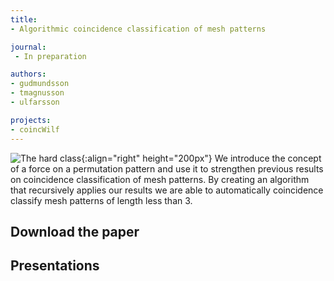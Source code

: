 ```yaml
---
title:
- Algorithmic coincidence classification of mesh patterns

journal:
 - In preparation

authors: 
- gudmundsson
- tmagnusson
- ulfarsson

projects:
- coincWilf
---
```

![The hard class]({{site.baseurl}}/assets/img/shalg.png){:align="right" height="200px"}
We introduce the concept of a force on a permutation pattern and use it to
strengthen previous results on coincidence classification of mesh patterns. By
creating an algorithm that recursively applies our results we are able to automatically
coincidence classify mesh patterns of length less than 3.
<!-- Needs to be updated. 2019-03-03 -->

## Download the paper
<!-- - [{{ page.journal }}](https://cs.uwaterloo.ca/journals/JIS/VOL20/Bean/bean2.html) -->
<!-- - [arXiv](https://arxiv.org/abs/1802.08672) -->

## Presentations